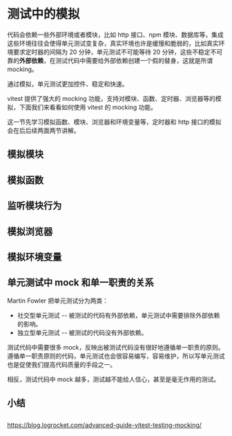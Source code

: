 # 测试中的模拟

代码会依赖一些外部环境或者模块，比如 http 接口、npm 模块、数据库等，集成这些环境往往会使得单元测试变复杂，真实环境也许是缓慢和脆弱的，比如真实环境要求定时器的间隔为 20 分钟，单元测试不可能等待 20 分钟，这些不稳定不可靠的**外部依赖**，在测试代码中需要给外部依赖创建一个假的替身，这就是所谓 mocking。

通过模拟，单元测试更加控件、稳定和快速。

vitest 提供了强大的 mocking 功能，支持对模块、函数、定时器、浏览器等的模拟，下面我们来看看如何使用 vitest 的 mocking 功能。

这一节先学习模拟函数、模块、浏览器和环境变量等，定时器和 http 接口的模拟会在后后续两面两节讲解。

<!--  fake mock stub spy -->

## 模拟模块

<!-- mock -->

## 模拟函数

<!--stub-->

## 监听模块行为

<!-- spy -->

## 模拟浏览器

<!-- 获取当前位置 -->

## 模拟环境变量

## 单元测试中 mock 和单一职责的关系

Martin Fowler 把单元测试分为两类：

- 社交型单元测试 -- 被测试的代码有外部依赖，单元测试中需要排除外部依赖的影响。
- 独立型单元测试 -- 被测试的代码没有外部依赖。

测试代码中需要很多 mock，反映出被测试代码没有很好地遵循单一职责的原则。遵循单一职责原则的代码，单元测试也会很容易编写，容易维护，所以写单元测试也是促使我们提高代码质量的手段之一。

相反，测试代码中 mock 越多，测试越不能给人信心，甚至是毫无作用的测试。

<!-- TODO 例子 -->

## 小结

##

https://blog.logrocket.com/advanced-guide-vitest-testing-mocking/
